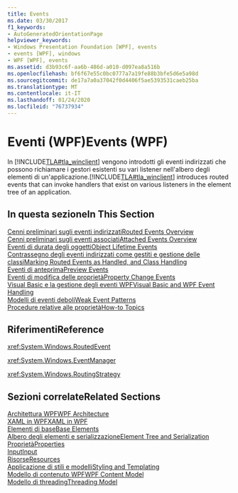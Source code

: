 ```yaml
---
title: Events
ms.date: 03/30/2017
f1_keywords:
- AutoGeneratedOrientationPage
helpviewer_keywords:
- Windows Presentation Foundation [WPF], events
- events [WPF], windows
- WPF [WPF], events
ms.assetid: d3b93c6f-aa6b-486d-a010-d097ea8a516b
ms.openlocfilehash: bf6f67e55c0bc0777a7a19fe88b3bfe5d6e5a98d
ms.sourcegitcommit: de17a7a0a37042f0d4406f5ae5393531caeb25ba
ms.translationtype: MT
ms.contentlocale: it-IT
ms.lasthandoff: 01/24/2020
ms.locfileid: "76737934"
---
```

# <a name="events-wpf"></a><span data-ttu-id="a0213-102">Eventi (WPF)</span><span class="sxs-lookup"><span data-stu-id="a0213-102">Events (WPF)</span></span>
<span data-ttu-id="a0213-103">In [!INCLUDE[TLA#tla_winclient](../../../../includes/tlasharptla-winclient-md.md)] vengono introdotti gli eventi indirizzati che possono richiamare i gestori esistenti su vari listener nell'albero degli elementi di un'applicazione.</span><span class="sxs-lookup"><span data-stu-id="a0213-103">[!INCLUDE[TLA#tla_winclient](../../../../includes/tlasharptla-winclient-md.md)] introduces routed events that can invoke handlers that exist on various listeners in the element tree of an application.</span></span>  
  
## <a name="in-this-section"></a><span data-ttu-id="a0213-104">In questa sezione</span><span class="sxs-lookup"><span data-stu-id="a0213-104">In This Section</span></span>  
 [<span data-ttu-id="a0213-105">Cenni preliminari sugli eventi indirizzati</span><span class="sxs-lookup"><span data-stu-id="a0213-105">Routed Events Overview</span></span>](routed-events-overview.md)  
 [<span data-ttu-id="a0213-106">Cenni preliminari sugli eventi associati</span><span class="sxs-lookup"><span data-stu-id="a0213-106">Attached Events Overview</span></span>](attached-events-overview.md)  
 [<span data-ttu-id="a0213-107">Eventi di durata degli oggetti</span><span class="sxs-lookup"><span data-stu-id="a0213-107">Object Lifetime Events</span></span>](object-lifetime-events.md)  
 [<span data-ttu-id="a0213-108">Contrassegno degli eventi indirizzati come gestiti e gestione delle classi</span><span class="sxs-lookup"><span data-stu-id="a0213-108">Marking Routed Events as Handled, and Class Handling</span></span>](marking-routed-events-as-handled-and-class-handling.md)  
 [<span data-ttu-id="a0213-109">Eventi di anteprima</span><span class="sxs-lookup"><span data-stu-id="a0213-109">Preview Events</span></span>](preview-events.md)  
 [<span data-ttu-id="a0213-110">Eventi di modifica delle proprietà</span><span class="sxs-lookup"><span data-stu-id="a0213-110">Property Change Events</span></span>](property-change-events.md)  
 [<span data-ttu-id="a0213-111">Visual Basic e la gestione degli eventi WPF</span><span class="sxs-lookup"><span data-stu-id="a0213-111">Visual Basic and WPF Event Handling</span></span>](visual-basic-and-wpf-event-handling.md)  
 [<span data-ttu-id="a0213-112">Modelli di eventi deboli</span><span class="sxs-lookup"><span data-stu-id="a0213-112">Weak Event Patterns</span></span>](weak-event-patterns.md)  
 [<span data-ttu-id="a0213-113">Procedure relative alle proprietà</span><span class="sxs-lookup"><span data-stu-id="a0213-113">How-to Topics</span></span>](events-how-to-topics.md)  
  
## <a name="reference"></a><span data-ttu-id="a0213-114">Riferimenti</span><span class="sxs-lookup"><span data-stu-id="a0213-114">Reference</span></span>  
 <xref:System.Windows.RoutedEvent>  
  
 <xref:System.Windows.EventManager>  
  
 <xref:System.Windows.RoutingStrategy>  
  
## <a name="related-sections"></a><span data-ttu-id="a0213-115">Sezioni correlate</span><span class="sxs-lookup"><span data-stu-id="a0213-115">Related Sections</span></span>  
 [<span data-ttu-id="a0213-116">Architettura WPF</span><span class="sxs-lookup"><span data-stu-id="a0213-116">WPF Architecture</span></span>](wpf-architecture.md)  
  [<span data-ttu-id="a0213-117">XAML in WPF</span><span class="sxs-lookup"><span data-stu-id="a0213-117">XAML in WPF</span></span>](xaml-in-wpf.md)  
  [<span data-ttu-id="a0213-118">Elementi di base</span><span class="sxs-lookup"><span data-stu-id="a0213-118">Base Elements</span></span>](base-elements.md)  
  [<span data-ttu-id="a0213-119">Albero degli elementi e serializzazione</span><span class="sxs-lookup"><span data-stu-id="a0213-119">Element Tree and Serialization</span></span>](element-tree-and-serialization.md)  
  [<span data-ttu-id="a0213-120">Proprietà</span><span class="sxs-lookup"><span data-stu-id="a0213-120">Properties</span></span>](properties-wpf.md)  
  [<span data-ttu-id="a0213-121">Input</span><span class="sxs-lookup"><span data-stu-id="a0213-121">Input</span></span>](input-wpf.md)  
  [<span data-ttu-id="a0213-122">Risorse</span><span class="sxs-lookup"><span data-stu-id="a0213-122">Resources</span></span>](resources-wpf.md)  
  [<span data-ttu-id="a0213-123">Applicazione di stili e modelli</span><span class="sxs-lookup"><span data-stu-id="a0213-123">Styling and Templating</span></span>](../../../desktop-wpf/fundamentals/styles-templates-overview.md)  
  [<span data-ttu-id="a0213-124">Modello di contenuto WPF</span><span class="sxs-lookup"><span data-stu-id="a0213-124">WPF Content Model</span></span>](../controls/wpf-content-model.md)  
  [<span data-ttu-id="a0213-125">Modello di threading</span><span class="sxs-lookup"><span data-stu-id="a0213-125">Threading Model</span></span>](threading-model.md)
